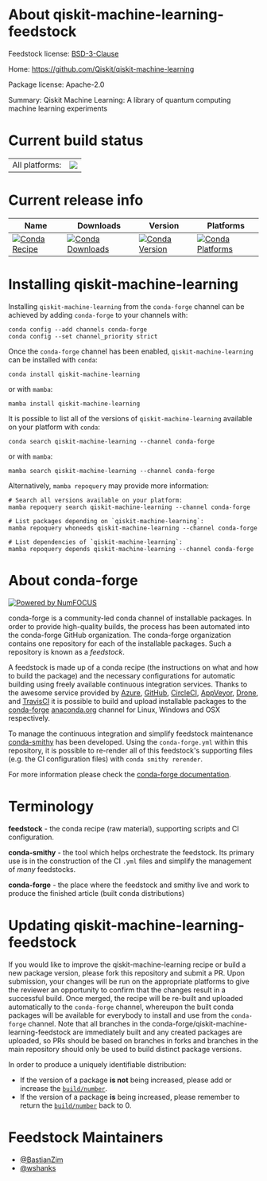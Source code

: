 About qiskit-machine-learning-feedstock
=======================================

Feedstock license: [BSD-3-Clause](https://github.com/conda-forge/qiskit-machine-learning-feedstock/blob/main/LICENSE.txt)

Home: https://github.com/Qiskit/qiskit-machine-learning

Package license: Apache-2.0

Summary: Qiskit Machine Learning: A library of quantum computing machine learning experiments

Current build status
====================


<table><tr><td>All platforms:</td>
    <td>
      <a href="https://dev.azure.com/conda-forge/feedstock-builds/_build/latest?definitionId=15814&branchName=main">
        <img src="https://dev.azure.com/conda-forge/feedstock-builds/_apis/build/status/qiskit-machine-learning-feedstock?branchName=main">
      </a>
    </td>
  </tr>
</table>

Current release info
====================

| Name | Downloads | Version | Platforms |
| --- | --- | --- | --- |
| [![Conda Recipe](https://img.shields.io/badge/recipe-qiskit--machine--learning-green.svg)](https://anaconda.org/conda-forge/qiskit-machine-learning) | [![Conda Downloads](https://img.shields.io/conda/dn/conda-forge/qiskit-machine-learning.svg)](https://anaconda.org/conda-forge/qiskit-machine-learning) | [![Conda Version](https://img.shields.io/conda/vn/conda-forge/qiskit-machine-learning.svg)](https://anaconda.org/conda-forge/qiskit-machine-learning) | [![Conda Platforms](https://img.shields.io/conda/pn/conda-forge/qiskit-machine-learning.svg)](https://anaconda.org/conda-forge/qiskit-machine-learning) |

Installing qiskit-machine-learning
==================================

Installing `qiskit-machine-learning` from the `conda-forge` channel can be achieved by adding `conda-forge` to your channels with:

```
conda config --add channels conda-forge
conda config --set channel_priority strict
```

Once the `conda-forge` channel has been enabled, `qiskit-machine-learning` can be installed with `conda`:

```
conda install qiskit-machine-learning
```

or with `mamba`:

```
mamba install qiskit-machine-learning
```

It is possible to list all of the versions of `qiskit-machine-learning` available on your platform with `conda`:

```
conda search qiskit-machine-learning --channel conda-forge
```

or with `mamba`:

```
mamba search qiskit-machine-learning --channel conda-forge
```

Alternatively, `mamba repoquery` may provide more information:

```
# Search all versions available on your platform:
mamba repoquery search qiskit-machine-learning --channel conda-forge

# List packages depending on `qiskit-machine-learning`:
mamba repoquery whoneeds qiskit-machine-learning --channel conda-forge

# List dependencies of `qiskit-machine-learning`:
mamba repoquery depends qiskit-machine-learning --channel conda-forge
```


About conda-forge
=================

[![Powered by
NumFOCUS](https://img.shields.io/badge/powered%20by-NumFOCUS-orange.svg?style=flat&colorA=E1523D&colorB=007D8A)](https://numfocus.org)

conda-forge is a community-led conda channel of installable packages.
In order to provide high-quality builds, the process has been automated into the
conda-forge GitHub organization. The conda-forge organization contains one repository
for each of the installable packages. Such a repository is known as a *feedstock*.

A feedstock is made up of a conda recipe (the instructions on what and how to build
the package) and the necessary configurations for automatic building using freely
available continuous integration services. Thanks to the awesome service provided by
[Azure](https://azure.microsoft.com/en-us/services/devops/), [GitHub](https://github.com/),
[CircleCI](https://circleci.com/), [AppVeyor](https://www.appveyor.com/),
[Drone](https://cloud.drone.io/welcome), and [TravisCI](https://travis-ci.com/)
it is possible to build and upload installable packages to the
[conda-forge](https://anaconda.org/conda-forge) [anaconda.org](https://anaconda.org/)
channel for Linux, Windows and OSX respectively.

To manage the continuous integration and simplify feedstock maintenance
[conda-smithy](https://github.com/conda-forge/conda-smithy) has been developed.
Using the ``conda-forge.yml`` within this repository, it is possible to re-render all of
this feedstock's supporting files (e.g. the CI configuration files) with ``conda smithy rerender``.

For more information please check the [conda-forge documentation](https://conda-forge.org/docs/).

Terminology
===========

**feedstock** - the conda recipe (raw material), supporting scripts and CI configuration.

**conda-smithy** - the tool which helps orchestrate the feedstock.
                   Its primary use is in the construction of the CI ``.yml`` files
                   and simplify the management of *many* feedstocks.

**conda-forge** - the place where the feedstock and smithy live and work to
                  produce the finished article (built conda distributions)


Updating qiskit-machine-learning-feedstock
==========================================

If you would like to improve the qiskit-machine-learning recipe or build a new
package version, please fork this repository and submit a PR. Upon submission,
your changes will be run on the appropriate platforms to give the reviewer an
opportunity to confirm that the changes result in a successful build. Once
merged, the recipe will be re-built and uploaded automatically to the
`conda-forge` channel, whereupon the built conda packages will be available for
everybody to install and use from the `conda-forge` channel.
Note that all branches in the conda-forge/qiskit-machine-learning-feedstock are
immediately built and any created packages are uploaded, so PRs should be based
on branches in forks and branches in the main repository should only be used to
build distinct package versions.

In order to produce a uniquely identifiable distribution:
 * If the version of a package **is not** being increased, please add or increase
   the [``build/number``](https://docs.conda.io/projects/conda-build/en/latest/resources/define-metadata.html#build-number-and-string).
 * If the version of a package **is** being increased, please remember to return
   the [``build/number``](https://docs.conda.io/projects/conda-build/en/latest/resources/define-metadata.html#build-number-and-string)
   back to 0.

Feedstock Maintainers
=====================

* [@BastianZim](https://github.com/BastianZim/)
* [@wshanks](https://github.com/wshanks/)

